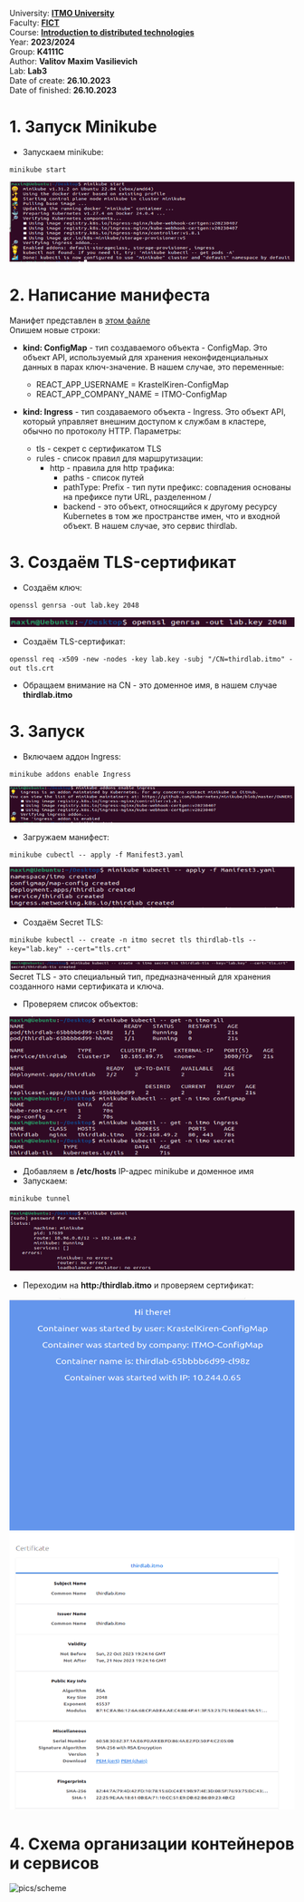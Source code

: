 University: **[ITMO University](https://itmo.ru/ru/)**  
Faculty: **[FICT](https://fict.itmo.ru)**  
Course: **[Introduction to distributed   technologies](https://github.com/itmo-ict-faculty/introduction-to-distributed-technologies)**  
Year: **2023/2024**  
Group: **K4111C**  
Author: **Valitov Maxim Vasilievich**  
Lab: **Lab3**  
Date of create: **26.10.2023**  
Date of finished: **26.10.2023**  

# 1. Запуск Minikube  
- Запускаем minikube: 
```
minikube start
```
![pics/1](https://github.com/KrastelKiren/2023_2024-introduction_to_distributed_technologies-K4111C-valitov_m_v/blob/main/lab3/pics/1.png?raw=true)  
# 2. Написание манифеста 

Манифет представлен в [этом файле](https://github.com/KrastelKiren/2023_2024-introduction_to_distributed_technologies-K4111C-valitov_m_v/blob/main/lab3/Manifest3.yaml)  
Опишем новые строки:  
- **kind: ConfigMap** - тип создаваемого объекта - ConfigMap. Это объект API, используемый для хранения неконфиденциальных данных в парах ключ-значение. В нашем случае, это переменные:  
  - REACT_APP_USERNAME = KrastelKiren-ConfigMap  
  - REACT_APP_COMPANY_NAME = ITMO-ConfigMap  

- **kind: Ingress** - тип создаваемого объекта - Ingress. Это объект API, который управляет внешним доступом к службам в кластере, обычно по протоколу HTTP. Параметры:
  - tls - секрет с сертификатом TLS
  - rules - список правил для маршрутизации:
    - http - правила для http трафика:
      - paths - cписок путей
      - pathType: Prefix - тип пути префикс: совпадения основаны на префиксе пути URL, разделенном /
      - backend - это объект, относящийся к другому ресурсу Kubernetes в том же пространстве имен, что и входной объект. В нашем случае, это сервис thirdlab.

# 3. Создаём TLS-сертификат
- Создаём ключ:
```
openssl genrsa -out lab.key 2048
```
![pics/2](https://github.com/KrastelKiren/2023_2024-introduction_to_distributed_technologies-K4111C-valitov_m_v/blob/main/lab3/pics/2.png?raw=true)
- Создаём TLS-сертификат:
```
openssl req -x509 -new -nodes -key lab.key -subj "/CN=thirdlab.itmo" -out tls.crt
```
  - Обращаем внимание на CN - это доменное имя, в нашем случае **thirdlab.itmo**

# 3. Запуск
- Включаем аддон Ingress:
```
minikube addons enable Ingress
```
![pics/2](https://github.com/KrastelKiren/2023_2024-introduction_to_distributed_technologies-K4111C-valitov_m_v/blob/main/lab3/pics/4.png?raw=true)

- Загружаем манифест:
```
minikube cubectl -- apply -f Manifest3.yaml
```
![pics/2](https://github.com/KrastelKiren/2023_2024-introduction_to_distributed_technologies-K4111C-valitov_m_v/blob/main/lab3/pics/5.png?raw=true)

- Создаём Secret TLS:
```
minikube kubectl -- create -n itmo secret tls thirdlab-tls --key="lab.key" --cert="tls.crt"
```
![pics/3](https://github.com/KrastelKiren/2023_2024-introduction_to_distributed_technologies-K4111C-valitov_m_v/blob/main/lab3/pics/6.png?raw=true)  
Secret TLS - это специальный тип, предназначенный для хранения созданного нами сертификата и ключа.  

- Проверяем список объектов:

![pics/4](https://github.com/KrastelKiren/2023_2024-introduction_to_distributed_technologies-K4111C-valitov_m_v/blob/main/lab3/pics/7.png?raw=true)

- Добавляем в **/etc/hosts** IP-адрес minikube и доменное имя
- Запускаем:
```
minikube tunnel
```
![pics/5](https://github.com/KrastelKiren/2023_2024-introduction_to_distributed_technologies-K4111C-valitov_m_v/blob/main/lab3/pics/8.png?raw=true)
- Переходим на **http:/thirdlab.itmo** и проверяем сертификат:

![pics/5](https://github.com/KrastelKiren/2023_2024-introduction_to_distributed_technologies-K4111C-valitov_m_v/blob/main/lab3/pics/10.png?raw=true)
![pics/5](https://github.com/KrastelKiren/2023_2024-introduction_to_distributed_technologies-K4111C-valitov_m_v/blob/main/lab3/pics/9.png?raw=true)

# 4. Схема организации контейнеров и сервисов
![pics/scheme](https://raw.githubusercontent.com/KrastelKiren/2023_2024-introduction_to_distributed_technologies-K4111C-valitov_m_v/4b7788dc4686410eda973ca27db3a929818b8fa1/lab3/pics/ЛР3.svg)

